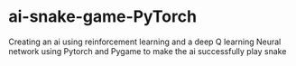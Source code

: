 # ai-snake-game-PyTorch
Creating an ai using reinforcement learning and a deep Q learning Neural network using Pytorch and Pygame to make the ai successfully play snake 

